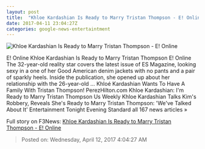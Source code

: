 ```yaml
---
layout: post
title:  "Khloe Kardashian Is Ready to Marry Tristan Thompson - E! Online"
date: 2017-04-11 23:04:27Z
categories: google-news-entertaintment
---
```


![Khloe Kardashian Is Ready to Marry Tristan Thompson - E! Online](http://akns-images.eonline.com/eol_images/Entire_Site/2017311/rs_600x600-170411083622-600.Khloe-Kardashian-ES-Magazine-Kf.41117.jpg?downsize=450:*&crop=450:350;left,top)

E! Online Khloe Kardashian Is Ready to Marry Tristan Thompson E! Online The 32-year-old reality star covers the latest issue of ES Magazine, looking sexy in a one of her Good American denim jackets with no pants and a pair of sparkly heels. Inside the publication, she opened up about her relationship with the 26-year-old ... Khloé Kardashian Wants To Have A Family With Tristan Thompson! PerezHilton.com Khloe Kardashian: I'm Ready to Marry Tristan Thompson Us Weekly Khloe Kardashian Talks Kim's Robbery, Reveals She's Ready to Marry Tristan Thompson: 'We've Talked About It' Entertainment Tonight Evening Standard all 167 news articles »


Full story on F3News: [Khloe Kardashian Is Ready to Marry Tristan Thompson - E! Online](http://www.f3nws.com/n/dsuPcC)

> Posted on: Wednesday, April 12, 2017 4:04:27 AM
